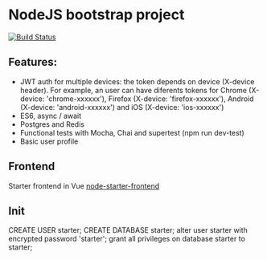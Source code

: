 # NodeJS bootstrap project
[![Build Status](http://api.travis-ci.org/oleurud/node-starter.svg?branch=master)](http://travis-ci.org/oleurud/node-starter)

## Features:
- JWT auth for multiple devices: the token depends on device (X-device header). For example, an user can have diferents tokens for Chrome (X-device: 'chrome-xxxxxx'), Firefox (X-device: 'firefox-xxxxxx'), Android (X-device: 'android-xxxxxx') and iOS (X-device: 'ios-xxxxxx')
- ES6, async / await
- Postgres and Redis
- Functional tests with Mocha, Chai and supertest (npm run dev-test)
- Basic user profile

## Frontend
Starter frontend in Vue [node-starter-frontend](https://github.com/oleurud/node-starter-frontend)

## Init
CREATE USER starter;
CREATE DATABASE starter;
alter user starter with encrypted password 'starter';
grant all privileges on database starter to starter;
